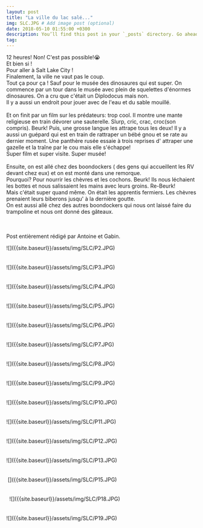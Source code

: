 ```yaml
---
layout: post
title: "La ville du lac salé..."
img: SLC.JPG # Add image post (optional)
date: 2018-05-10 01:55:00 +0300
description: You’ll find this post in your `_posts` directory. Go ahead and edit it and re-build the site to see your changes. # Add post description (optional)
tag: 
---
```

<p> 


12 heures! Non! C'est pas possible!😭<br/>
Et bien si !<br/>
Pour aller à Salt Lake City !<br/>
Finalement, la ville ne vaut pas le coup. <br/>
Tout ça pour ça ! Sauf pour le musée des dinosaures qui est super. 
On commence par un tour dans le musée avec plein de squelettes d'énormes
 dinosaures. On a cru que c'était un Diplodocus mais non.<br/>
Il y a aussi un endroit pour jouer avec de l'eau et du sable mouillé.
<br/><br/>
Et on finit par un film sur les prédateurs: trop cool. 
Il montre une mante religieuse en train dévorer une sauterelle. 
Slurp, cric, crac, croc(son compris). Beurk! 
Puis, une grosse langue les attrape tous les deux! 
Il y a aussi un guépard qui est en train de rattraper un bébé gnou 
et se rate au dernier moment. Une panthère rusée essaie à trois reprises
d' attraper une gazelle et la traîne par le cou mais elle s'échappe!
 <br/>
Super film et super visite. Super musée!
<br/><br/>
Ensuite, on est allé chez des boondockers
( des gens qui accueillent les RV devant chez eux) 
et on est monté dans une remorque.<br/>
 Pourquoi? Pour nourrir les chèvres et les cochons. Beurk! 
 Ils nous léchaient les bottes et nous salissaient les 
 mains avec leurs groins. Re-Beurk!<br/>
  Mais c'était super quand même.
   On était les apprentis fermiers. 
   Les chèvres prenaient leurs biberons jusqu' à la dernière goutte.
   <br/> 
   On est aussi allé chez des autres boondockers qui nous ont laissé
    faire du trampoline et  nous ont donné des gâteaux.

<br/><br/>
Post entièrement rédigé par Antoine et Gabin.

</p>
![]({{site.baseurl}}/assets/img/SLC/P2.JPG)<br/><br/><br/>
![]({{site.baseurl}}/assets/img/SLC/P3.JPG)<br/><br/><br/>
![]({{site.baseurl}}/assets/img/SLC/P4.JPG)<br/><br/><br/>
![]({{site.baseurl}}/assets/img/SLC/P5.JPG)<br/><br/><br/>
![]({{site.baseurl}}/assets/img/SLC/P6.JPG)<br/><br/><br/>
![]({{site.baseurl}}/assets/img/SLC/P7.JPG)<br/><br/><br/>
![]({{site.baseurl}}/assets/img/SLC/P8.JPG)<br/><br/><br/>
![]({{site.baseurl}}/assets/img/SLC/P9.JPG)<br/><br/><br/>
![]({{site.baseurl}}/assets/img/SLC/P10.JPG)<br/><br/><br/>
![]({{site.baseurl}}/assets/img/SLC/P11.JPG)<br/><br/><br/>
![]({{site.baseurl}}/assets/img/SLC/P12.JPG)<br/><br/><br/>
![]({{site.baseurl}}/assets/img/SLC/P13.JPG)<br/><br/><br/>
<img class="Rot270" src="{{site.baseurl}}/assets/img/SLC/P14.JPG" alt="">
[]({{site.baseurl}}/assets/img/SLC/P15.JPG)<br/><br/><br/>
<img class="Rot90" src="{{site.baseurl}}/assets/img/SLC/P16.JPG" alt="">
<img class="Rot270" src="{{site.baseurl}}/assets/img/SLC/P17.JPG" alt="">
![]({{site.baseurl}}/assets/img/SLC/P18.JPG)<br/><br/><br/>
![]({{site.baseurl}}/assets/img/SLC/P19.JPG)<br/><br/><br/>
<img class="Rot270" src="{{site.baseurl}}/assets/img/SLC/P20.JPG" alt="">
<img class="Rot270" src="{{site.baseurl}}/assets/img/SLC/P1.JPG" alt="">






